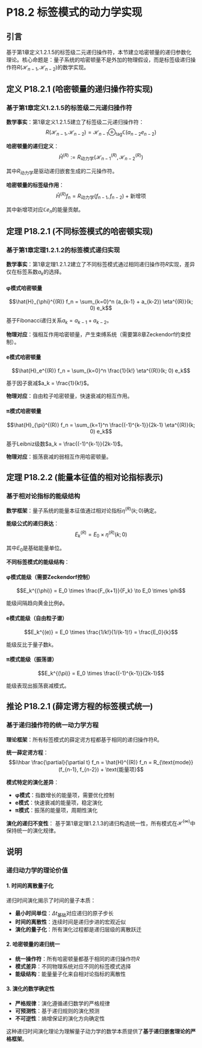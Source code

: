 # P18.2 标签模式的动力学实现

## 引言

基于第1章定义1.2.1.5的标签级二元递归操作符，本节建立哈密顿量的递归参数化理论。核心命题是：量子系统的哈密顿量不是外加的物理假设，而是标签级递归操作符$R(\mathcal{H}_{n-1}, \mathcal{H}_{n-2})$的数学实现。

## 定义 P18.2.1 (哈密顿量的递归操作符实现)

### 基于第1章定义1.2.1.5的标签级二元递归操作符

**数学事实**：第1章定义1.2.1.5建立了标签级二元递归操作符：
$$R(\mathcal{H}_{n-1}, \mathcal{H}_{n-2}) = \mathcal{H}_{n-1} \oplus_{\text{tag}} \mathbb{C} (a_{n-2} e_{n-2})$$

**哈密顿量的递归定义**：
$$\hat{H}^{(R)} := R_{\text{动力学}}(\mathcal{H}_{n-1}^{(R)}, \mathcal{H}_{n-2}^{(R)})$$

其中$R_{\text{动力学}}$是驱动递归嵌套生成的二元操作符。

**哈密顿量的标签级作用**：
$$\hat{H}^{(R)} f_n = R_{\text{动力学}}(f_{n-1}, f_{n-2}) + \text{新增项}$$

其中新增项对应$\mathbb{C} e_n$的能量贡献。

## 定理 P18.2.1 (不同标签模式的哈密顿实现)

### 基于第1章定理1.2.1.2的标签模式递归实现

**数学事实**：第1章定理1.2.1.2建立了不同标签模式通过相同递归操作符$R$实现，差异仅在标签系数$a_k$的选择。

#### **φ模式哈密顿量**
$$\hat{H}_{\phi}^{(R)} f_n = \sum_{k=0}^n (a_{k-1} + a_{k-2}) \eta^{(R)}(k; 0) e_k$$

基于Fibonacci递归关系$a_k = a_{k-1} + a_{k-2}$。

**物理对应**：强相互作用哈密顿量，产生束缚系统（需要第8章Zeckendorf约束控制）。

#### **e模式哈密顿量**
$$\hat{H}_e^{(R)} f_n = \sum_{k=0}^n \frac{1}{k!} \eta^{(R)}(k; 0) e_k$$

基于因子衰减$a_k = \frac{1}{k!}$。

**物理对应**：自由粒子哈密顿量，快速衰减的相互作用。

#### **π模式哈密顿量**
$$\hat{H}_{\pi}^{(R)} f_n = \sum_{k=1}^n \frac{(-1)^{k-1}}{2k-1} \eta^{(R)}(k; 0) e_k$$

基于Leibniz级数$a_k = \frac{(-1)^{k-1}}{2k-1}$。

**物理对应**：振荡衰减的弱相互作用哈密顿量。

## 定理 P18.2.2 (能量本征值的相对论指标表示)

### 基于相对论指标的能级结构

**数学框架**：量子系统的能量本征值通过相对论指标$\eta^{(R)}(k; 0)$确定。

**能级公式的递归表达**：
$$E_k^{(R)} = E_0 \times \eta^{(R)}(k; 0)$$

其中$E_0$是基础能量单位。

**不同标签模式的能级结构**：

#### **φ模式能级**（需要Zeckendorf控制）
$$E_k^{(\phi)} = E_0 \times \frac{F_{k+1}}{F_k} \to E_0 \times \phi$$

能级间隔趋向黄金比例$\phi$。

#### **e模式能级**（自由粒子谱）
$$E_k^{(e)} = E_0 \times \frac{1/k!}{1/(k-1)!} = \frac{E_0}{k}$$

能级反比于量子数$k$。

#### **π模式能级**（振荡谱）
$$E_k^{(\pi)} = E_0 \times \frac{(-1)^{k-1}}{2k-1}$$

能级表现出振荡衰减模式。

## 推论 P18.2.1 (薛定谔方程的标签模式统一)

### 基于递归操作符的统一动力学方程

**理论框架**：所有标签模式的薛定谔方程都基于相同的递归操作符$R$。

**统一薛定谔方程**：
$$i\hbar \frac{\partial}{\partial t} f_n = \hat{H}^{(R)} f_n = R_{\text{mode}}(f_{n-1}, f_{n-2}) + \text{能量项}$$

**模式特定的演化差异**：
- **φ模式**：指数增长的能量项，需要优化控制
- **e模式**：快速衰减的能量项，稳定演化
- **π模式**：振荡的能量项，周期性演化

**演化的递归不变性**：
基于第1章定理1.2.1.3的递归构造统一性，所有模式在$\mathcal{H}^{(\infty)}$中保持统一的演化规律。

## 说明

### **递归动力学的理论价值**

#### **1. 时间的离散量子化**
递归时间演化揭示了时间的量子本质：
- **最小时间单位**：$\Delta t_{\text{基础}}$对应递归的原子步长
- **时间的离散性**：连续时间是递归步进的宏观近似
- **演化的量子化**：所有演化过程都是递归层级的离散跃迁

#### **2. 哈密顿量的递归统一**
- **统一操作符**：所有哈密顿量都基于相同的递归操作符$R$
- **模式差异**：不同物理系统对应不同的标签模式选择
- **能级结构**：能量量子化来自相对论指标的离散性

#### **3. 演化的数学确定性**
- **严格规律**：演化遵循递归数学的严格规律
- **可预测性**：基于递归规则的演化预测
- **不可逆性**：熵增保证的演化方向确定性

这种递归时间演化理论为理解量子动力学的数学本质提供了**基于递归嵌套理论的严格框架**。